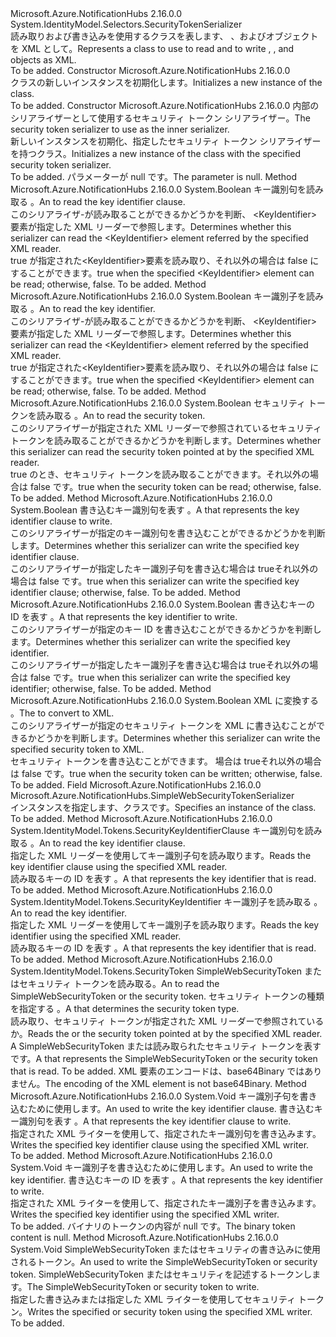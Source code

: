 <Type Name="SimpleWebSecurityTokenSerializer" FullName="Microsoft.Azure.NotificationHubs.SimpleWebSecurityTokenSerializer">
  <TypeSignature Language="C#" Value="public class SimpleWebSecurityTokenSerializer : System.IdentityModel.Selectors.SecurityTokenSerializer" />
  <TypeSignature Language="ILAsm" Value=".class public auto ansi beforefieldinit SimpleWebSecurityTokenSerializer extends System.IdentityModel.Selectors.SecurityTokenSerializer" />
  <TypeSignature Language="DocId" Value="T:Microsoft.Azure.NotificationHubs.SimpleWebSecurityTokenSerializer" />
  <TypeSignature Language="VB.NET" Value="Public Class SimpleWebSecurityTokenSerializer&#xA;Inherits SecurityTokenSerializer" />
  <TypeSignature Language="F#" Value="type SimpleWebSecurityTokenSerializer = class&#xA;    inherit SecurityTokenSerializer" />
  <AssemblyInfo>
    <AssemblyName>Microsoft.Azure.NotificationHubs</AssemblyName>
    <AssemblyVersion>2.16.0.0</AssemblyVersion>
  </AssemblyInfo>
  <Base>
    <BaseTypeName>System.IdentityModel.Selectors.SecurityTokenSerializer</BaseTypeName>
  </Base>
  <Interfaces />
  <Docs>
    <summary><span data-ttu-id="0ea5d-101">読み取りおよび書き込みを使用するクラスを表します<see cref="T:Microsoft.Azure.NotificationHubs.SimpleWebSecurityToken" />、 <see cref="T:System.IdentityModel.Tokens.SecurityKeyIdentifierClause" />、および<see cref="T:System.IdentityModel.Tokens.SecurityKeyIdentifier" />オブジェクトを XML として。</span><span class="sxs-lookup"><span data-stu-id="0ea5d-101">Represents a class to use to read and to write <see cref="T:Microsoft.Azure.NotificationHubs.SimpleWebSecurityToken" />, <see cref="T:System.IdentityModel.Tokens.SecurityKeyIdentifierClause" />, and <see cref="T:System.IdentityModel.Tokens.SecurityKeyIdentifier" /> objects as XML.</span></span></summary>
    <remarks>To be added.</remarks>
  </Docs>
  <Members>
    <Member MemberName=".ctor">
      <MemberSignature Language="C#" Value="public SimpleWebSecurityTokenSerializer ();" />
      <MemberSignature Language="ILAsm" Value=".method public hidebysig specialname rtspecialname instance void .ctor() cil managed" />
      <MemberSignature Language="DocId" Value="M:Microsoft.Azure.NotificationHubs.SimpleWebSecurityTokenSerializer.#ctor" />
      <MemberSignature Language="VB.NET" Value="Public Sub New ()" />
      <MemberType>Constructor</MemberType>
      <AssemblyInfo>
        <AssemblyName>Microsoft.Azure.NotificationHubs</AssemblyName>
        <AssemblyVersion>2.16.0.0</AssemblyVersion>
      </AssemblyInfo>
      <Parameters />
      <Docs>
        <summary><span data-ttu-id="0ea5d-102"><see cref="T:Microsoft.Azure.NotificationHubs.SimpleWebSecurityTokenSerializer" /> クラスの新しいインスタンスを初期化します。</span><span class="sxs-lookup"><span data-stu-id="0ea5d-102">Initializes a new instance of the <see cref="T:Microsoft.Azure.NotificationHubs.SimpleWebSecurityTokenSerializer" /> class.</span></span></summary>
        <remarks>To be added.</remarks>
      </Docs>
    </Member>
    <Member MemberName=".ctor">
      <MemberSignature Language="C#" Value="public SimpleWebSecurityTokenSerializer (System.IdentityModel.Selectors.SecurityTokenSerializer innerSerializer);" />
      <MemberSignature Language="ILAsm" Value=".method public hidebysig specialname rtspecialname instance void .ctor(class System.IdentityModel.Selectors.SecurityTokenSerializer innerSerializer) cil managed" />
      <MemberSignature Language="DocId" Value="M:Microsoft.Azure.NotificationHubs.SimpleWebSecurityTokenSerializer.#ctor(System.IdentityModel.Selectors.SecurityTokenSerializer)" />
      <MemberSignature Language="VB.NET" Value="Public Sub New (innerSerializer As SecurityTokenSerializer)" />
      <MemberSignature Language="F#" Value="new Microsoft.Azure.NotificationHubs.SimpleWebSecurityTokenSerializer : System.IdentityModel.Selectors.SecurityTokenSerializer -&gt; Microsoft.Azure.NotificationHubs.SimpleWebSecurityTokenSerializer" Usage="new Microsoft.Azure.NotificationHubs.SimpleWebSecurityTokenSerializer innerSerializer" />
      <MemberType>Constructor</MemberType>
      <AssemblyInfo>
        <AssemblyName>Microsoft.Azure.NotificationHubs</AssemblyName>
        <AssemblyVersion>2.16.0.0</AssemblyVersion>
      </AssemblyInfo>
      <Parameters>
        <Parameter Name="innerSerializer" Type="System.IdentityModel.Selectors.SecurityTokenSerializer" />
      </Parameters>
      <Docs>
        <param name="innerSerializer"><span data-ttu-id="0ea5d-103">内部のシリアライザーとして使用するセキュリティ トークン シリアライザー。</span><span class="sxs-lookup"><span data-stu-id="0ea5d-103">The security token serializer to use as the inner serializer.</span></span></param>
        <summary><span data-ttu-id="0ea5d-104">新しいインスタンスを初期化、<see cref="T:Microsoft.Azure.NotificationHubs.SimpleWebSecurityTokenSerializer" />指定したセキュリティ トークン シリアライザーを持つクラス。</span><span class="sxs-lookup"><span data-stu-id="0ea5d-104">Initializes a new instance of the <see cref="T:Microsoft.Azure.NotificationHubs.SimpleWebSecurityTokenSerializer" /> class with the specified security token serializer.</span></span></summary>
        <remarks>To be added.</remarks>
        <exception cref="T:System.ArgumentNullException"><span data-ttu-id="0ea5d-105"><paramref name="innerSerializer" /> パラメーターが null です。</span><span class="sxs-lookup"><span data-stu-id="0ea5d-105">The <paramref name="innerSerializer" /> parameter is null.</span></span></exception>
      </Docs>
    </Member>
    <Member MemberName="CanReadKeyIdentifierClauseCore">
      <MemberSignature Language="C#" Value="protected override bool CanReadKeyIdentifierClauseCore (System.Xml.XmlReader reader);" />
      <MemberSignature Language="ILAsm" Value=".method familyhidebysig virtual instance bool CanReadKeyIdentifierClauseCore(class System.Xml.XmlReader reader) cil managed" />
      <MemberSignature Language="DocId" Value="M:Microsoft.Azure.NotificationHubs.SimpleWebSecurityTokenSerializer.CanReadKeyIdentifierClauseCore(System.Xml.XmlReader)" />
      <MemberSignature Language="VB.NET" Value="Protected Overrides Function CanReadKeyIdentifierClauseCore (reader As XmlReader) As Boolean" />
      <MemberSignature Language="F#" Value="override this.CanReadKeyIdentifierClauseCore : System.Xml.XmlReader -&gt; bool" Usage="simpleWebSecurityTokenSerializer.CanReadKeyIdentifierClauseCore reader" />
      <MemberType>Method</MemberType>
      <AssemblyInfo>
        <AssemblyName>Microsoft.Azure.NotificationHubs</AssemblyName>
        <AssemblyVersion>2.16.0.0</AssemblyVersion>
      </AssemblyInfo>
      <ReturnValue>
        <ReturnType>System.Boolean</ReturnType>
      </ReturnValue>
      <Parameters>
        <Parameter Name="reader" Type="System.Xml.XmlReader" />
      </Parameters>
      <Docs>
        <param name="reader"><span data-ttu-id="0ea5d-106">キー識別句を読み取る <see cref="T:System.Xml.XmlReader" />。</span><span class="sxs-lookup"><span data-stu-id="0ea5d-106">An <see cref="T:System.Xml.XmlReader" /> to read the key identifier clause.</span></span></param>
        <summary><span data-ttu-id="0ea5d-107">このシリアライザ-が読み取ることができるかどうかを判断、 &lt;KeyIdentifier&gt;要素が指定した XML リーダーで参照します。</span><span class="sxs-lookup"><span data-stu-id="0ea5d-107">Determines whether this serializer can read the &lt;KeyIdentifier&gt; element referred  by the specified XML reader.</span></span></summary>
        <returns><span data-ttu-id="0ea5d-108">true が指定された&lt;KeyIdentifier&gt;要素を読み取り、それ以外の場合は false にすることができます。</span><span class="sxs-lookup"><span data-stu-id="0ea5d-108">true when the specified &lt;KeyIdentifier&gt; element can be read; otherwise, false.</span></span></returns>
        <remarks>To be added.</remarks>
      </Docs>
    </Member>
    <Member MemberName="CanReadKeyIdentifierCore">
      <MemberSignature Language="C#" Value="protected override bool CanReadKeyIdentifierCore (System.Xml.XmlReader reader);" />
      <MemberSignature Language="ILAsm" Value=".method familyhidebysig virtual instance bool CanReadKeyIdentifierCore(class System.Xml.XmlReader reader) cil managed" />
      <MemberSignature Language="DocId" Value="M:Microsoft.Azure.NotificationHubs.SimpleWebSecurityTokenSerializer.CanReadKeyIdentifierCore(System.Xml.XmlReader)" />
      <MemberSignature Language="VB.NET" Value="Protected Overrides Function CanReadKeyIdentifierCore (reader As XmlReader) As Boolean" />
      <MemberSignature Language="F#" Value="override this.CanReadKeyIdentifierCore : System.Xml.XmlReader -&gt; bool" Usage="simpleWebSecurityTokenSerializer.CanReadKeyIdentifierCore reader" />
      <MemberType>Method</MemberType>
      <AssemblyInfo>
        <AssemblyName>Microsoft.Azure.NotificationHubs</AssemblyName>
        <AssemblyVersion>2.16.0.0</AssemblyVersion>
      </AssemblyInfo>
      <ReturnValue>
        <ReturnType>System.Boolean</ReturnType>
      </ReturnValue>
      <Parameters>
        <Parameter Name="reader" Type="System.Xml.XmlReader" />
      </Parameters>
      <Docs>
        <param name="reader"><span data-ttu-id="0ea5d-109">キー識別子を読み取る <see cref="T:System.Xml.XmlReader" />。</span><span class="sxs-lookup"><span data-stu-id="0ea5d-109">An <see cref="T:System.Xml.XmlReader" /> to read the key identifier.</span></span></param>
        <summary><span data-ttu-id="0ea5d-110">このシリアライザ-が読み取ることができるかどうかを判断、 &lt;KeyIdentifier&gt;要素が指定した XML リーダーで参照します。</span><span class="sxs-lookup"><span data-stu-id="0ea5d-110">Determines whether this serializer can read the &lt;KeyIdentifier&gt; element referred  by the specified XML reader.</span></span></summary>
        <returns><span data-ttu-id="0ea5d-111">true が指定された&lt;KeyIdentifier&gt;要素を読み取り、それ以外の場合は false にすることができます。</span><span class="sxs-lookup"><span data-stu-id="0ea5d-111">true when the specified &lt;KeyIdentifier&gt; element can be read; otherwise, false.</span></span></returns>
        <remarks>To be added.</remarks>
      </Docs>
    </Member>
    <Member MemberName="CanReadTokenCore">
      <MemberSignature Language="C#" Value="protected override bool CanReadTokenCore (System.Xml.XmlReader reader);" />
      <MemberSignature Language="ILAsm" Value=".method familyhidebysig virtual instance bool CanReadTokenCore(class System.Xml.XmlReader reader) cil managed" />
      <MemberSignature Language="DocId" Value="M:Microsoft.Azure.NotificationHubs.SimpleWebSecurityTokenSerializer.CanReadTokenCore(System.Xml.XmlReader)" />
      <MemberSignature Language="VB.NET" Value="Protected Overrides Function CanReadTokenCore (reader As XmlReader) As Boolean" />
      <MemberSignature Language="F#" Value="override this.CanReadTokenCore : System.Xml.XmlReader -&gt; bool" Usage="simpleWebSecurityTokenSerializer.CanReadTokenCore reader" />
      <MemberType>Method</MemberType>
      <AssemblyInfo>
        <AssemblyName>Microsoft.Azure.NotificationHubs</AssemblyName>
        <AssemblyVersion>2.16.0.0</AssemblyVersion>
      </AssemblyInfo>
      <ReturnValue>
        <ReturnType>System.Boolean</ReturnType>
      </ReturnValue>
      <Parameters>
        <Parameter Name="reader" Type="System.Xml.XmlReader" />
      </Parameters>
      <Docs>
        <param name="reader"><span data-ttu-id="0ea5d-112">セキュリティ トークンを読み取る <see cref="T:System.Xml.XmlReader" />。</span><span class="sxs-lookup"><span data-stu-id="0ea5d-112">An <see cref="T:System.Xml.XmlReader" /> to read the security token.</span></span></param>
        <summary><span data-ttu-id="0ea5d-113">このシリアライザーが指定された XML リーダーで参照されているセキュリティ トークンを読み取ることができるかどうかを判断します。</span><span class="sxs-lookup"><span data-stu-id="0ea5d-113">Determines whether this serializer can read the security token pointed at by the specified XML reader.</span></span></summary>
        <returns><span data-ttu-id="0ea5d-114">true のとき、セキュリティ トークンを読み取ることができます。それ以外の場合は false です。</span><span class="sxs-lookup"><span data-stu-id="0ea5d-114">true when the security token can be read; otherwise, false.</span></span></returns>
        <remarks>To be added.</remarks>
      </Docs>
    </Member>
    <Member MemberName="CanWriteKeyIdentifierClauseCore">
      <MemberSignature Language="C#" Value="protected override bool CanWriteKeyIdentifierClauseCore (System.IdentityModel.Tokens.SecurityKeyIdentifierClause keyIdentifierClause);" />
      <MemberSignature Language="ILAsm" Value=".method familyhidebysig virtual instance bool CanWriteKeyIdentifierClauseCore(class System.IdentityModel.Tokens.SecurityKeyIdentifierClause keyIdentifierClause) cil managed" />
      <MemberSignature Language="DocId" Value="M:Microsoft.Azure.NotificationHubs.SimpleWebSecurityTokenSerializer.CanWriteKeyIdentifierClauseCore(System.IdentityModel.Tokens.SecurityKeyIdentifierClause)" />
      <MemberSignature Language="VB.NET" Value="Protected Overrides Function CanWriteKeyIdentifierClauseCore (keyIdentifierClause As SecurityKeyIdentifierClause) As Boolean" />
      <MemberSignature Language="F#" Value="override this.CanWriteKeyIdentifierClauseCore : System.IdentityModel.Tokens.SecurityKeyIdentifierClause -&gt; bool" Usage="simpleWebSecurityTokenSerializer.CanWriteKeyIdentifierClauseCore keyIdentifierClause" />
      <MemberType>Method</MemberType>
      <AssemblyInfo>
        <AssemblyName>Microsoft.Azure.NotificationHubs</AssemblyName>
        <AssemblyVersion>2.16.0.0</AssemblyVersion>
      </AssemblyInfo>
      <ReturnValue>
        <ReturnType>System.Boolean</ReturnType>
      </ReturnValue>
      <Parameters>
        <Parameter Name="keyIdentifierClause" Type="System.IdentityModel.Tokens.SecurityKeyIdentifierClause" />
      </Parameters>
      <Docs>
        <param name="keyIdentifierClause"><span data-ttu-id="0ea5d-115">書き込むキー識別句を表す <see cref="T:System.IdentityModel.Tokens.SecurityKeyIdentifierClause" />。</span><span class="sxs-lookup"><span data-stu-id="0ea5d-115">A <see cref="T:System.IdentityModel.Tokens.SecurityKeyIdentifierClause" /> that represents the key identifier clause to write.</span></span></param>
        <summary><span data-ttu-id="0ea5d-116">このシリアライザーが指定のキー識別句を書き込むことができるかどうかを判断します。</span><span class="sxs-lookup"><span data-stu-id="0ea5d-116">Determines whether this serializer can write the specified key identifier clause.</span></span></summary>
        <returns><span data-ttu-id="0ea5d-117">このシリアライザーが指定したキー識別子句を書き込む場合は trueそれ以外の場合は false です。</span><span class="sxs-lookup"><span data-stu-id="0ea5d-117">true when this serializer can write the specified key identifier clause; otherwise, false.</span></span></returns>
        <remarks>To be added.</remarks>
      </Docs>
    </Member>
    <Member MemberName="CanWriteKeyIdentifierCore">
      <MemberSignature Language="C#" Value="protected override bool CanWriteKeyIdentifierCore (System.IdentityModel.Tokens.SecurityKeyIdentifier keyIdentifier);" />
      <MemberSignature Language="ILAsm" Value=".method familyhidebysig virtual instance bool CanWriteKeyIdentifierCore(class System.IdentityModel.Tokens.SecurityKeyIdentifier keyIdentifier) cil managed" />
      <MemberSignature Language="DocId" Value="M:Microsoft.Azure.NotificationHubs.SimpleWebSecurityTokenSerializer.CanWriteKeyIdentifierCore(System.IdentityModel.Tokens.SecurityKeyIdentifier)" />
      <MemberSignature Language="VB.NET" Value="Protected Overrides Function CanWriteKeyIdentifierCore (keyIdentifier As SecurityKeyIdentifier) As Boolean" />
      <MemberSignature Language="F#" Value="override this.CanWriteKeyIdentifierCore : System.IdentityModel.Tokens.SecurityKeyIdentifier -&gt; bool" Usage="simpleWebSecurityTokenSerializer.CanWriteKeyIdentifierCore keyIdentifier" />
      <MemberType>Method</MemberType>
      <AssemblyInfo>
        <AssemblyName>Microsoft.Azure.NotificationHubs</AssemblyName>
        <AssemblyVersion>2.16.0.0</AssemblyVersion>
      </AssemblyInfo>
      <ReturnValue>
        <ReturnType>System.Boolean</ReturnType>
      </ReturnValue>
      <Parameters>
        <Parameter Name="keyIdentifier" Type="System.IdentityModel.Tokens.SecurityKeyIdentifier" />
      </Parameters>
      <Docs>
        <param name="keyIdentifier"><span data-ttu-id="0ea5d-118">書き込むキーの ID を表す <see cref="T:System.IdentityModel.Tokens.SecurityKeyIdentifier" />。</span><span class="sxs-lookup"><span data-stu-id="0ea5d-118">A <see cref="T:System.IdentityModel.Tokens.SecurityKeyIdentifier" /> that represents the key identifier to write.</span></span></param>
        <summary><span data-ttu-id="0ea5d-119">このシリアライザーが指定のキー ID を書き込むことができるかどうかを判断します。</span><span class="sxs-lookup"><span data-stu-id="0ea5d-119">Determines whether this serializer can write the specified key identifier.</span></span></summary>
        <returns><span data-ttu-id="0ea5d-120">このシリアライザーが指定したキー識別子を書き込む場合は trueそれ以外の場合は false です。</span><span class="sxs-lookup"><span data-stu-id="0ea5d-120">true when this serializer can write the specified key identifier; otherwise, false.</span></span></returns>
        <remarks>To be added.</remarks>
      </Docs>
    </Member>
    <Member MemberName="CanWriteTokenCore">
      <MemberSignature Language="C#" Value="protected override bool CanWriteTokenCore (System.IdentityModel.Tokens.SecurityToken token);" />
      <MemberSignature Language="ILAsm" Value=".method familyhidebysig virtual instance bool CanWriteTokenCore(class System.IdentityModel.Tokens.SecurityToken token) cil managed" />
      <MemberSignature Language="DocId" Value="M:Microsoft.Azure.NotificationHubs.SimpleWebSecurityTokenSerializer.CanWriteTokenCore(System.IdentityModel.Tokens.SecurityToken)" />
      <MemberSignature Language="VB.NET" Value="Protected Overrides Function CanWriteTokenCore (token As SecurityToken) As Boolean" />
      <MemberSignature Language="F#" Value="override this.CanWriteTokenCore : System.IdentityModel.Tokens.SecurityToken -&gt; bool" Usage="simpleWebSecurityTokenSerializer.CanWriteTokenCore token" />
      <MemberType>Method</MemberType>
      <AssemblyInfo>
        <AssemblyName>Microsoft.Azure.NotificationHubs</AssemblyName>
        <AssemblyVersion>2.16.0.0</AssemblyVersion>
      </AssemblyInfo>
      <ReturnValue>
        <ReturnType>System.Boolean</ReturnType>
      </ReturnValue>
      <Parameters>
        <Parameter Name="token" Type="System.IdentityModel.Tokens.SecurityToken" />
      </Parameters>
      <Docs>
        <param name="token"><span data-ttu-id="0ea5d-121">XML に変換する <see cref="T:System.IdentityModel.Tokens.SecurityToken" />。</span><span class="sxs-lookup"><span data-stu-id="0ea5d-121">The <see cref="T:System.IdentityModel.Tokens.SecurityToken" /> to convert to XML.</span></span></param>
        <summary><span data-ttu-id="0ea5d-122">このシリアライザーが指定のセキュリティ トークンを XML に書き込むことができるかどうかを判断します。</span><span class="sxs-lookup"><span data-stu-id="0ea5d-122">Determines whether this serializer can write the specified security token to XML.</span></span></summary>
        <returns><span data-ttu-id="0ea5d-123">セキュリティ トークンを書き込むことができます。 場合は trueそれ以外の場合は false です。</span><span class="sxs-lookup"><span data-stu-id="0ea5d-123">true when the security token can be written; otherwise, false.</span></span></returns>
        <remarks>To be added.</remarks>
      </Docs>
    </Member>
    <Member MemberName="DefaultInstance">
      <MemberSignature Language="C#" Value="public static readonly Microsoft.Azure.NotificationHubs.SimpleWebSecurityTokenSerializer DefaultInstance;" />
      <MemberSignature Language="ILAsm" Value=".field public static initonly class Microsoft.Azure.NotificationHubs.SimpleWebSecurityTokenSerializer DefaultInstance" />
      <MemberSignature Language="DocId" Value="F:Microsoft.Azure.NotificationHubs.SimpleWebSecurityTokenSerializer.DefaultInstance" />
      <MemberSignature Language="VB.NET" Value="Public Shared ReadOnly DefaultInstance As SimpleWebSecurityTokenSerializer " />
      <MemberSignature Language="F#" Value=" staticval mutable DefaultInstance : Microsoft.Azure.NotificationHubs.SimpleWebSecurityTokenSerializer" Usage="Microsoft.Azure.NotificationHubs.SimpleWebSecurityTokenSerializer.DefaultInstance" />
      <MemberType>Field</MemberType>
      <AssemblyInfo>
        <AssemblyName>Microsoft.Azure.NotificationHubs</AssemblyName>
        <AssemblyVersion>2.16.0.0</AssemblyVersion>
      </AssemblyInfo>
      <ReturnValue>
        <ReturnType>Microsoft.Azure.NotificationHubs.SimpleWebSecurityTokenSerializer</ReturnType>
      </ReturnValue>
      <Docs>
        <summary><span data-ttu-id="0ea5d-124">インスタンスを指定します、<see cref="T:Microsoft.Azure.NotificationHubs.SimpleWebSecurityTokenSerializer" />クラスです。</span><span class="sxs-lookup"><span data-stu-id="0ea5d-124">Specifies an instance of the <see cref="T:Microsoft.Azure.NotificationHubs.SimpleWebSecurityTokenSerializer" /> class.</span></span></summary>
        <remarks>To be added.</remarks>
      </Docs>
    </Member>
    <Member MemberName="ReadKeyIdentifierClauseCore">
      <MemberSignature Language="C#" Value="protected override System.IdentityModel.Tokens.SecurityKeyIdentifierClause ReadKeyIdentifierClauseCore (System.Xml.XmlReader reader);" />
      <MemberSignature Language="ILAsm" Value=".method familyhidebysig virtual instance class System.IdentityModel.Tokens.SecurityKeyIdentifierClause ReadKeyIdentifierClauseCore(class System.Xml.XmlReader reader) cil managed" />
      <MemberSignature Language="DocId" Value="M:Microsoft.Azure.NotificationHubs.SimpleWebSecurityTokenSerializer.ReadKeyIdentifierClauseCore(System.Xml.XmlReader)" />
      <MemberSignature Language="VB.NET" Value="Protected Overrides Function ReadKeyIdentifierClauseCore (reader As XmlReader) As SecurityKeyIdentifierClause" />
      <MemberSignature Language="F#" Value="override this.ReadKeyIdentifierClauseCore : System.Xml.XmlReader -&gt; System.IdentityModel.Tokens.SecurityKeyIdentifierClause" Usage="simpleWebSecurityTokenSerializer.ReadKeyIdentifierClauseCore reader" />
      <MemberType>Method</MemberType>
      <AssemblyInfo>
        <AssemblyName>Microsoft.Azure.NotificationHubs</AssemblyName>
        <AssemblyVersion>2.16.0.0</AssemblyVersion>
      </AssemblyInfo>
      <ReturnValue>
        <ReturnType>System.IdentityModel.Tokens.SecurityKeyIdentifierClause</ReturnType>
      </ReturnValue>
      <Parameters>
        <Parameter Name="reader" Type="System.Xml.XmlReader" />
      </Parameters>
      <Docs>
        <param name="reader"><span data-ttu-id="0ea5d-125">キー識別句を読み取る <see cref="T:System.Xml.XmlReader" />。</span><span class="sxs-lookup"><span data-stu-id="0ea5d-125">An <see cref="T:System.Xml.XmlReader" /> to read the key identifier clause.</span></span></param>
        <summary><span data-ttu-id="0ea5d-126">指定した XML リーダーを使用してキー識別子句を読み取ります。</span><span class="sxs-lookup"><span data-stu-id="0ea5d-126">Reads the key identifier clause using the specified XML reader.</span></span></summary>
        <returns><span data-ttu-id="0ea5d-127">読み取るキーの ID を表す <see cref="T:System.IdentityModel.Tokens.SecurityKeyIdentifierClause" />。</span><span class="sxs-lookup"><span data-stu-id="0ea5d-127">A <see cref="T:System.IdentityModel.Tokens.SecurityKeyIdentifierClause" /> that represents the key identifier that is read.</span></span></returns>
        <remarks>To be added.</remarks>
      </Docs>
    </Member>
    <Member MemberName="ReadKeyIdentifierCore">
      <MemberSignature Language="C#" Value="protected override System.IdentityModel.Tokens.SecurityKeyIdentifier ReadKeyIdentifierCore (System.Xml.XmlReader reader);" />
      <MemberSignature Language="ILAsm" Value=".method familyhidebysig virtual instance class System.IdentityModel.Tokens.SecurityKeyIdentifier ReadKeyIdentifierCore(class System.Xml.XmlReader reader) cil managed" />
      <MemberSignature Language="DocId" Value="M:Microsoft.Azure.NotificationHubs.SimpleWebSecurityTokenSerializer.ReadKeyIdentifierCore(System.Xml.XmlReader)" />
      <MemberSignature Language="VB.NET" Value="Protected Overrides Function ReadKeyIdentifierCore (reader As XmlReader) As SecurityKeyIdentifier" />
      <MemberSignature Language="F#" Value="override this.ReadKeyIdentifierCore : System.Xml.XmlReader -&gt; System.IdentityModel.Tokens.SecurityKeyIdentifier" Usage="simpleWebSecurityTokenSerializer.ReadKeyIdentifierCore reader" />
      <MemberType>Method</MemberType>
      <AssemblyInfo>
        <AssemblyName>Microsoft.Azure.NotificationHubs</AssemblyName>
        <AssemblyVersion>2.16.0.0</AssemblyVersion>
      </AssemblyInfo>
      <ReturnValue>
        <ReturnType>System.IdentityModel.Tokens.SecurityKeyIdentifier</ReturnType>
      </ReturnValue>
      <Parameters>
        <Parameter Name="reader" Type="System.Xml.XmlReader" />
      </Parameters>
      <Docs>
        <param name="reader"><span data-ttu-id="0ea5d-128">キー識別子を読み取る <see cref="T:System.Xml.XmlReader" />。</span><span class="sxs-lookup"><span data-stu-id="0ea5d-128">An <see cref="T:System.Xml.XmlReader" /> to read the key identifier.</span></span></param>
        <summary><span data-ttu-id="0ea5d-129">指定した XML リーダーを使用してキー識別子を読み取ります。</span><span class="sxs-lookup"><span data-stu-id="0ea5d-129">Reads the key identifier using the specified XML reader.</span></span></summary>
        <returns><span data-ttu-id="0ea5d-130">読み取るキーの ID を表す <see cref="T:System.IdentityModel.Tokens.SecurityKeyIdentifier" />。</span><span class="sxs-lookup"><span data-stu-id="0ea5d-130">A <see cref="T:System.IdentityModel.Tokens.SecurityKeyIdentifier" /> that represents the key identifier that is read.</span></span></returns>
        <remarks>To be added.</remarks>
      </Docs>
    </Member>
    <Member MemberName="ReadTokenCore">
      <MemberSignature Language="C#" Value="protected override System.IdentityModel.Tokens.SecurityToken ReadTokenCore (System.Xml.XmlReader reader, System.IdentityModel.Selectors.SecurityTokenResolver tokenResolver);" />
      <MemberSignature Language="ILAsm" Value=".method familyhidebysig virtual instance class System.IdentityModel.Tokens.SecurityToken ReadTokenCore(class System.Xml.XmlReader reader, class System.IdentityModel.Selectors.SecurityTokenResolver tokenResolver) cil managed" />
      <MemberSignature Language="DocId" Value="M:Microsoft.Azure.NotificationHubs.SimpleWebSecurityTokenSerializer.ReadTokenCore(System.Xml.XmlReader,System.IdentityModel.Selectors.SecurityTokenResolver)" />
      <MemberSignature Language="VB.NET" Value="Protected Overrides Function ReadTokenCore (reader As XmlReader, tokenResolver As SecurityTokenResolver) As SecurityToken" />
      <MemberSignature Language="F#" Value="override this.ReadTokenCore : System.Xml.XmlReader * System.IdentityModel.Selectors.SecurityTokenResolver -&gt; System.IdentityModel.Tokens.SecurityToken" Usage="simpleWebSecurityTokenSerializer.ReadTokenCore (reader, tokenResolver)" />
      <MemberType>Method</MemberType>
      <AssemblyInfo>
        <AssemblyName>Microsoft.Azure.NotificationHubs</AssemblyName>
        <AssemblyVersion>2.16.0.0</AssemblyVersion>
      </AssemblyInfo>
      <ReturnValue>
        <ReturnType>System.IdentityModel.Tokens.SecurityToken</ReturnType>
      </ReturnValue>
      <Parameters>
        <Parameter Name="reader" Type="System.Xml.XmlReader" />
        <Parameter Name="tokenResolver" Type="System.IdentityModel.Selectors.SecurityTokenResolver" />
      </Parameters>
      <Docs>
        <param name="reader"><span data-ttu-id="0ea5d-131"><see cref="T:System.Xml.XmlReader" /> SimpleWebSecurityToken またはセキュリティ トークンを読み取る。</span><span class="sxs-lookup"><span data-stu-id="0ea5d-131">An <see cref="T:System.Xml.XmlReader" /> to read the SimpleWebSecurityToken or the security token.</span></span></param>
        <param name="tokenResolver"><span data-ttu-id="0ea5d-132">セキュリティ トークンの種類を指定する <see cref="T:System.IdentityModel.Selectors.SecurityTokenResolver" />。</span><span class="sxs-lookup"><span data-stu-id="0ea5d-132">A <see cref="T:System.IdentityModel.Selectors.SecurityTokenResolver" /> that determines the security token type.</span></span></param>
        <summary><span data-ttu-id="0ea5d-133">読み取り、<see cref="T:Microsoft.Azure.NotificationHubs.SimpleWebSecurityToken" />セキュリティ トークンが指定された XML リーダーで参照されているか。</span><span class="sxs-lookup"><span data-stu-id="0ea5d-133">Reads the <see cref="T:Microsoft.Azure.NotificationHubs.SimpleWebSecurityToken" /> or the security token pointed at by the specified XML reader.</span></span></summary>
        <returns><span data-ttu-id="0ea5d-134">A <see cref="T:System.IdentityModel.Tokens.SecurityToken" /> SimpleWebSecurityToken または読み取られたセキュリティ トークンを表すです。</span><span class="sxs-lookup"><span data-stu-id="0ea5d-134">A <see cref="T:System.IdentityModel.Tokens.SecurityToken" /> that represents the SimpleWebSecurityToken or the security token that is read.</span></span></returns>
        <remarks>To be added.</remarks>
        <exception cref="T:System.NotSupportedException"><span data-ttu-id="0ea5d-135">XML 要素のエンコードは、base64Binary ではありません。</span><span class="sxs-lookup"><span data-stu-id="0ea5d-135">The encoding of the XML element is not base64Binary.</span></span></exception>
      </Docs>
    </Member>
    <Member MemberName="WriteKeyIdentifierClauseCore">
      <MemberSignature Language="C#" Value="protected override void WriteKeyIdentifierClauseCore (System.Xml.XmlWriter writer, System.IdentityModel.Tokens.SecurityKeyIdentifierClause keyIdentifierClause);" />
      <MemberSignature Language="ILAsm" Value=".method familyhidebysig virtual instance void WriteKeyIdentifierClauseCore(class System.Xml.XmlWriter writer, class System.IdentityModel.Tokens.SecurityKeyIdentifierClause keyIdentifierClause) cil managed" />
      <MemberSignature Language="DocId" Value="M:Microsoft.Azure.NotificationHubs.SimpleWebSecurityTokenSerializer.WriteKeyIdentifierClauseCore(System.Xml.XmlWriter,System.IdentityModel.Tokens.SecurityKeyIdentifierClause)" />
      <MemberSignature Language="VB.NET" Value="Protected Overrides Sub WriteKeyIdentifierClauseCore (writer As XmlWriter, keyIdentifierClause As SecurityKeyIdentifierClause)" />
      <MemberSignature Language="F#" Value="override this.WriteKeyIdentifierClauseCore : System.Xml.XmlWriter * System.IdentityModel.Tokens.SecurityKeyIdentifierClause -&gt; unit" Usage="simpleWebSecurityTokenSerializer.WriteKeyIdentifierClauseCore (writer, keyIdentifierClause)" />
      <MemberType>Method</MemberType>
      <AssemblyInfo>
        <AssemblyName>Microsoft.Azure.NotificationHubs</AssemblyName>
        <AssemblyVersion>2.16.0.0</AssemblyVersion>
      </AssemblyInfo>
      <ReturnValue>
        <ReturnType>System.Void</ReturnType>
      </ReturnValue>
      <Parameters>
        <Parameter Name="writer" Type="System.Xml.XmlWriter" />
        <Parameter Name="keyIdentifierClause" Type="System.IdentityModel.Tokens.SecurityKeyIdentifierClause" />
      </Parameters>
      <Docs>
        <param name="writer"><span data-ttu-id="0ea5d-136"><see cref="T:System.Xml.XmlWriter" />キー識別子句を書き込むために使用します。</span><span class="sxs-lookup"><span data-stu-id="0ea5d-136">An <see cref="T:System.Xml.XmlWriter" /> used to write the key identifier clause.</span></span></param>
        <param name="keyIdentifierClause"><span data-ttu-id="0ea5d-137">書き込むキー識別句を表す <see cref="T:System.IdentityModel.Tokens.SecurityKeyIdentifierClause" />。</span><span class="sxs-lookup"><span data-stu-id="0ea5d-137">A <see cref="T:System.IdentityModel.Tokens.SecurityKeyIdentifierClause" /> that represents the key identifier clause to write.</span></span></param>
        <summary><span data-ttu-id="0ea5d-138">指定された XML ライターを使用して、指定されたキー識別句を書き込みます。</span><span class="sxs-lookup"><span data-stu-id="0ea5d-138">Writes the specified key identifier clause using the specified XML writer.</span></span></summary>
        <remarks>To be added.</remarks>
      </Docs>
    </Member>
    <Member MemberName="WriteKeyIdentifierCore">
      <MemberSignature Language="C#" Value="protected override void WriteKeyIdentifierCore (System.Xml.XmlWriter writer, System.IdentityModel.Tokens.SecurityKeyIdentifier keyIdentifier);" />
      <MemberSignature Language="ILAsm" Value=".method familyhidebysig virtual instance void WriteKeyIdentifierCore(class System.Xml.XmlWriter writer, class System.IdentityModel.Tokens.SecurityKeyIdentifier keyIdentifier) cil managed" />
      <MemberSignature Language="DocId" Value="M:Microsoft.Azure.NotificationHubs.SimpleWebSecurityTokenSerializer.WriteKeyIdentifierCore(System.Xml.XmlWriter,System.IdentityModel.Tokens.SecurityKeyIdentifier)" />
      <MemberSignature Language="VB.NET" Value="Protected Overrides Sub WriteKeyIdentifierCore (writer As XmlWriter, keyIdentifier As SecurityKeyIdentifier)" />
      <MemberSignature Language="F#" Value="override this.WriteKeyIdentifierCore : System.Xml.XmlWriter * System.IdentityModel.Tokens.SecurityKeyIdentifier -&gt; unit" Usage="simpleWebSecurityTokenSerializer.WriteKeyIdentifierCore (writer, keyIdentifier)" />
      <MemberType>Method</MemberType>
      <AssemblyInfo>
        <AssemblyName>Microsoft.Azure.NotificationHubs</AssemblyName>
        <AssemblyVersion>2.16.0.0</AssemblyVersion>
      </AssemblyInfo>
      <ReturnValue>
        <ReturnType>System.Void</ReturnType>
      </ReturnValue>
      <Parameters>
        <Parameter Name="writer" Type="System.Xml.XmlWriter" />
        <Parameter Name="keyIdentifier" Type="System.IdentityModel.Tokens.SecurityKeyIdentifier" />
      </Parameters>
      <Docs>
        <param name="writer"><span data-ttu-id="0ea5d-139"><see cref="T:System.Xml.XmlWriter" />キー識別子を書き込むために使用します。</span><span class="sxs-lookup"><span data-stu-id="0ea5d-139">An <see cref="T:System.Xml.XmlWriter" /> used to write the key identifier.</span></span></param>
        <param name="keyIdentifier"><span data-ttu-id="0ea5d-140">書き込むキーの ID を表す <see cref="T:System.IdentityModel.Tokens.SecurityKeyIdentifier" />。</span><span class="sxs-lookup"><span data-stu-id="0ea5d-140">A <see cref="T:System.IdentityModel.Tokens.SecurityKeyIdentifier" /> that represents the key identifier to write.</span></span></param>
        <summary><span data-ttu-id="0ea5d-141">指定された XML ライターを使用して、指定されたキー識別子を書き込みます。</span><span class="sxs-lookup"><span data-stu-id="0ea5d-141">Writes the specified key identifier using the specified XML writer.</span></span></summary>
        <remarks>To be added.</remarks>
        <exception cref="T:System.InvalidOperationException"><span data-ttu-id="0ea5d-142">バイナリのトークンの内容が null です。</span><span class="sxs-lookup"><span data-stu-id="0ea5d-142">The binary token content is null.</span></span></exception>
      </Docs>
    </Member>
    <Member MemberName="WriteTokenCore">
      <MemberSignature Language="C#" Value="protected override void WriteTokenCore (System.Xml.XmlWriter writer, System.IdentityModel.Tokens.SecurityToken token);" />
      <MemberSignature Language="ILAsm" Value=".method familyhidebysig virtual instance void WriteTokenCore(class System.Xml.XmlWriter writer, class System.IdentityModel.Tokens.SecurityToken token) cil managed" />
      <MemberSignature Language="DocId" Value="M:Microsoft.Azure.NotificationHubs.SimpleWebSecurityTokenSerializer.WriteTokenCore(System.Xml.XmlWriter,System.IdentityModel.Tokens.SecurityToken)" />
      <MemberSignature Language="VB.NET" Value="Protected Overrides Sub WriteTokenCore (writer As XmlWriter, token As SecurityToken)" />
      <MemberSignature Language="F#" Value="override this.WriteTokenCore : System.Xml.XmlWriter * System.IdentityModel.Tokens.SecurityToken -&gt; unit" Usage="simpleWebSecurityTokenSerializer.WriteTokenCore (writer, token)" />
      <MemberType>Method</MemberType>
      <AssemblyInfo>
        <AssemblyName>Microsoft.Azure.NotificationHubs</AssemblyName>
        <AssemblyVersion>2.16.0.0</AssemblyVersion>
      </AssemblyInfo>
      <ReturnValue>
        <ReturnType>System.Void</ReturnType>
      </ReturnValue>
      <Parameters>
        <Parameter Name="writer" Type="System.Xml.XmlWriter" />
        <Parameter Name="token" Type="System.IdentityModel.Tokens.SecurityToken" />
      </Parameters>
      <Docs>
        <param name="writer"><span data-ttu-id="0ea5d-143"><see cref="T:System.Xml.XmlWriter" /> SimpleWebSecurityToken またはセキュリティの書き込みに使用されるトークン。</span><span class="sxs-lookup"><span data-stu-id="0ea5d-143">An <see cref="T:System.Xml.XmlWriter" /> used to write the SimpleWebSecurityToken or security token.</span></span></param>
        <param name="token"><span data-ttu-id="0ea5d-144">SimpleWebSecurityToken またはセキュリティを記述するトークンします。</span><span class="sxs-lookup"><span data-stu-id="0ea5d-144">The SimpleWebSecurityToken or security token to write.</span></span></param>
        <summary><span data-ttu-id="0ea5d-145">指定した書き込み<see cref="T:Microsoft.Azure.NotificationHubs.SimpleWebSecurityToken" />または指定した XML ライターを使用してセキュリティ トークン。</span><span class="sxs-lookup"><span data-stu-id="0ea5d-145">Writes the specified <see cref="T:Microsoft.Azure.NotificationHubs.SimpleWebSecurityToken" /> or security token using the specified XML writer.</span></span></summary>
        <remarks>To be added.</remarks>
      </Docs>
    </Member>
  </Members>
</Type>